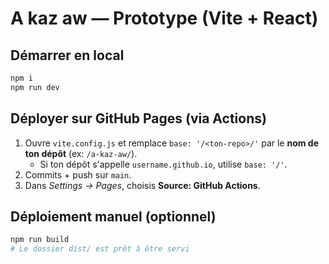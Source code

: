 # A kaz aw — Prototype (Vite + React)

## Démarrer en local
```bash
npm i
npm run dev
```

## Déployer sur GitHub Pages (via Actions)
1. Ouvre `vite.config.js` et remplace `base: '/<ton-repo>/'` par le **nom de ton dépôt** (ex: `/a-kaz-aw/`).  
   - Si ton dépôt s'appelle `username.github.io`, utilise `base: '/'`.
2. Commits + push sur `main`.
3. Dans *Settings → Pages*, choisis **Source: GitHub Actions**.

## Déploiement manuel (optionnel)
```bash
npm run build
# Le dossier dist/ est prêt à être servi
```
